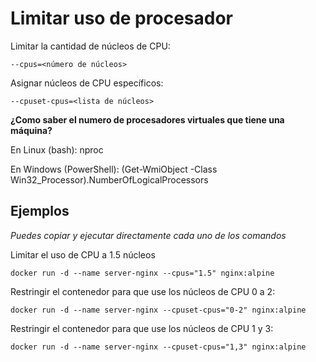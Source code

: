 # Limitar uso de procesador
Limitar la cantidad de núcleos de CPU:
```
--cpus=<número de núcleos>
```

Asignar núcleos de CPU específicos:
```
--cpuset-cpus=<lista de núcleos>
```

**¿Como saber el numero de procesadores virtuales que tiene una máquina?**

En Linux (bash):
nproc

En Windows (PowerShell):
(Get-WmiObject -Class Win32_Processor).NumberOfLogicalProcessors

## Ejemplos
_Puedes copiar y ejecutar directamente cada uno de los comandos_

Limitar el uso de CPU a 1.5 núcleos
```
docker run -d --name server-nginx --cpus="1.5" nginx:alpine
```

Restringir el contenedor para que use los núcleos de CPU 0 a 2:
```
docker run -d --name server-nginx --cpuset-cpus="0-2" nginx:alpine
```

Restringir el contenedor para que use los núcleos de CPU 1 y 3:
```
docker run -d --name server-nginx --cpuset-cpus="1,3" nginx:alpine
```
